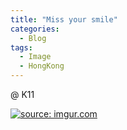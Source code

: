 ```yaml
---
title: "Miss your smile"
categories:
  - Blog
tags:
  - Image
  - HongKong
---
```


@ K11

<a href="https://imgur.com/t4M6RN7"><img src="https://i.imgur.com/t4M6RN7.jpg" title="source: imgur.com" /></a>

<script src="https://utteranc.es/client.js"
        repo="serendipityinlife/serendipityinlife.github.io"
        issue-term="pathname"
        theme="github-light"
        crossorigin="anonymous"
        async>
</script>
